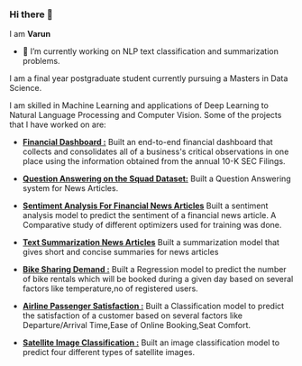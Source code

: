 ### Hi there 👋

I am **Varun**

- 🔭 I’m currently working on NLP text classification and summarization problems.

I am a final year postgraduate student currently pursuing a Masters in Data Science.

I am skilled in Machine Learning and applications of Deep Learning to Natural Language Processing and Computer Vision. Some of the projects that I have worked on are:


 - **[Financial Dashboard :](https://github.com/vrunm/Financial_Dashboard)**
 Built an end-to-end financial dashboard that collects and consolidates all of a business's critical observations in one place using the information obtained from the annual 10-K SEC Filings.

-  **[Question Answering on the Squad Dataset:](https://github.com/vrunm/Question-Answering-Squad)**
Built a Question Answering system for News Articles.

- **[Sentiment Analysis For Financial News Articles](Text-Classification-Financial-Phrase-Bank)**
Built a sentiment analysis model to predict the sentiment of a financial news article. A Comparative study of different optimizers used for training was done.

- **[Text Summarization News Articles](https://github.com/vrunm/Text-Summarization-News-Articles)**
Built a summarization model that gives short and concise summaries for news articles

- **[Bike Sharing Demand :](https://github.com/vrunm/Bike_Sharing_Demand)**
Built a Regression model to predict the number of bike rentals which will be booked during a given day based
on several factors like temperature,no of registered users.

- **[Airline Passenger Satisfaction :](https://github.com/vrunm/Airline_Passenger_Satisfaction)**
Built a Classification model to predict the satisfaction of a customer based on several factors like Departure/Arrival Time,Ease of Online Booking,Seat Comfort.

- **[Satellite Image Classification :](https://github.com/vrunm/Satellite-Image-Classification)**
Built an image classification model to predict four different types of satellite images.






















<!--

**vrunm/vrunm** is a ✨ _special_ ✨ repository because its `README.md` (this file) appears on your GitHub profile.

Here are some ideas to get you started:

-->

